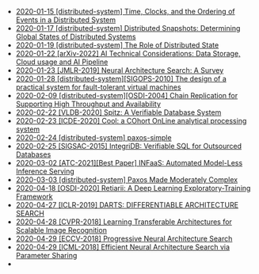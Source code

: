 * [2020-01-15 [distributed-system] Time, Clocks, and the Ordering of Events in a Distributed System](14.md)
* [2020-01-17 [distributed-system] Distributed Snapshots: Determining Global States of Distributed Systems](15.md)
* [2020-01-19 [distributed-system] The Role of Distributed State](16.md)
* [2020-01-22 [arXiv-2022] AI Technical Considerations: Data Storage, Cloud usage and AI Pipeline](17.md)
* [2020-01-23 [JMLR-2019] Neural Architecture Search: A Survey](19.md)
* [2020-01-28 [distributed-system][SIGOPS-2010] The design of a practical system for fault-tolerant virtual machines](21.md)
* [2020-02-09 [distributed-system][OSDI-2004] Chain Replication for Supporting High Throughput and Availability](22.md)
* [2020-02-22 [VLDB-2020] Spitz: A Verifiable Database System](23.md)
* [2020-02-23 [ICDE-2020] Cool: a COhort OnLine analytical processing system](24.md)
* [2020-02-24 [distributed-system] paxos-simple](25.md)
* [2020-02-25 [SIGSAC-2015] IntegriDB: Verifiable SQL for Outsourced Databases](26.md)
* [2020-03-02 [ATC-2021][Best Paper] INFaaS: Automated Model-Less Inference Serving](28.md)
* [2020-03-03 [distributed-system] Paxos Made Moderately Complex](30.md)
* [2020-04-18 [OSDI-2020] Retiarii: A Deep Learning Exploratory-Training Framework](31.md)
* [2020-04-27 [ICLR-2019] DARTS: DIFFERENTIABLE ARCHITECTURE SEARCH](32.md)
* [2020-04-28 [CVPR-2018] Learning Transferable Architectures for Scalable Image Recognition](33.md)
* [2020-04-29 [ECCV-2018] Progressive Neural Architecture Search](34.md)
* [2020-04-29 [ICML-2018] Efficient Neural Architecture Search via Parameter Sharing](35.md)
* 

